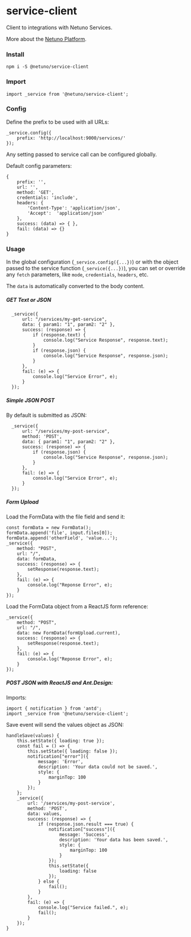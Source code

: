 # service-client

Client to integrations with Netuno Services.

More about the [Netuno Platform](https://netuno.org/).

### Install

`npm i -S @netuno/service-client`

### Import

`import _service from '@netuno/service-client';`

### Config

Define the prefix to be used with all URLs:

```
_service.config({
    prefix: 'http://localhost:9000/services/'
});
```

Any setting passed to service call can be configured globally.

Default config parameters:

```
{
    prefix: '',
    url: '',
    method: 'GET',
    credentials: 'include',
    headers: {
        'Content-Type': 'application/json',
        'Accept':  'application/json'
    },
    success: (data) => { },
    fail: (data) => {}
}
```

### Usage

In the global configuration (`_service.config({...})`) or with the object passed to the service function (`_service({...})`), you can set or override any `fetch` parameters, like `mode`, `credentials`, `headers`, etc.

The `data` is automatically converted to the body content.

##### GET Text or JSON

```
  _service({
      url: "/services/my-get-service",
      data: { param1: "1", param2: "2" },
      success: (response) => {
          if (response.text) {
              console.log("Service Response", response.text);
          }
          if (response.json) {
              console.log("Service Response", response.json);
          }
      },
      fail: (e) => {
          console.log("Service Error", e);
      }
  });
```

##### Simple JSON POST

By default is submitted as JSON:

```
  _service({
      url: "/services/my-post-service",
      method: 'POST',
      data: { param1: "1", param2: "2" },
      success: (response) => {
          if (response.json) {
              console.log("Service Response", response.json);
          }
      },
      fail: (e) => {
          console.log("Service Error", e);
      }
  });
```

##### Form Upload

Load the FormData with the file field and send it:

```
const formData = new FormData();
formData.append('file', input.files[0]);
formData.append('otherField', 'value...');
_service({
    method: "POST",
    url: "/",
    data: formData,
    success: (response) => {
        setResponse(response.text);
    },
    fail: (e) => {
        console.log("Reponse Error", e);
    }
});
```

Load the FormData object from a ReactJS form reference:

```
_service({
    method: "POST",
    url: "/",
    data: new FormData(formUpload.current),
    success: (response) => {
        setResponse(response.text);
    },
    fail: (e) => {
        console.log("Reponse Error", e);
    }
});
```

##### POST JSON with ReactJS and Ant.Design:

Imports:

```
import { notification } from 'antd';
import _service from '@netuno/service-client';
```

Save event will send the values object as JSON:

```
handleSave(values) {
    this.setState({ loading: true });
    const fail = () => {
        this.setState({ loading: false });
        notification["error"]({
            message: 'Error',
            description: 'Your data could not be saved.',
            style: {
                marginTop: 100
            }
        });
    };
    _service({
        url: '/services/my-post-service',
        method: 'POST',
        data: values,
        success: (response) => {
            if (response.json.result === true) {
                notification["success"]({
                    message: 'Success',
                    description: 'Your data has been saved.',
                    style: {
                        marginTop: 100
                    }
                });
                this.setState({
                    loading: false
                });
            } else {
                fail();
            }
        },
        fail: (e) => {
            console.log("Service failed.", e);
            fail();
        }
    });
}
```
